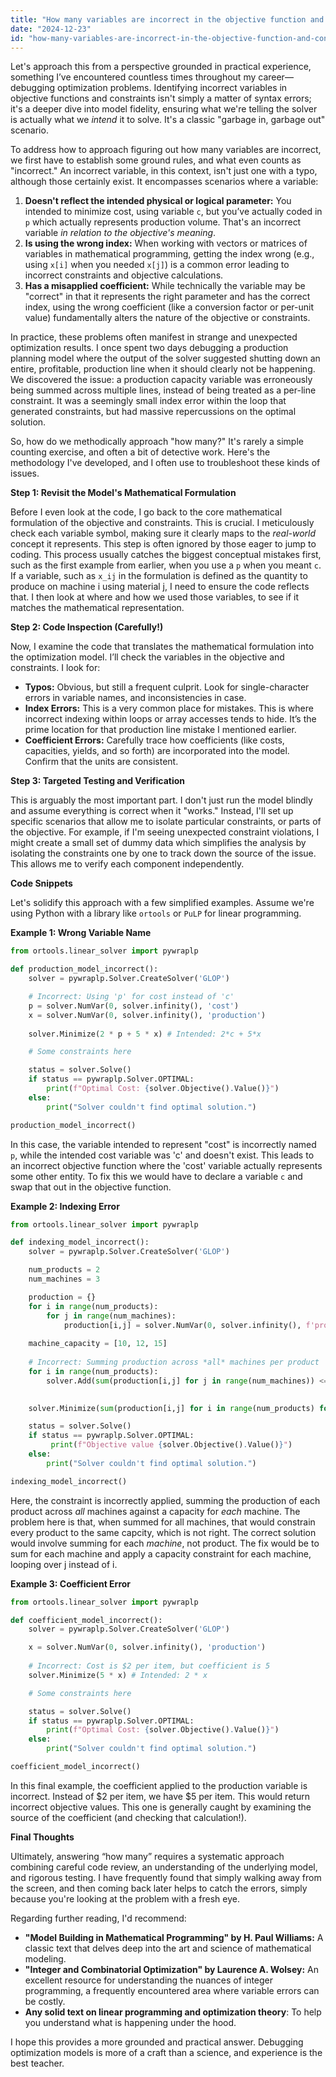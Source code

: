 ```yaml
---
title: "How many variables are incorrect in the objective function and constraints?"
date: "2024-12-23"
id: "how-many-variables-are-incorrect-in-the-objective-function-and-constraints"
---
```


Let's approach this from a perspective grounded in practical experience, something I’ve encountered countless times throughout my career—debugging optimization problems. Identifying incorrect variables in objective functions and constraints isn't simply a matter of syntax errors; it's a deeper dive into model fidelity, ensuring what we're telling the solver is actually what we *intend* it to solve. It's a classic "garbage in, garbage out" scenario.

To address how to approach figuring out how many variables are incorrect, we first have to establish some ground rules, and what even counts as "incorrect." An incorrect variable, in this context, isn't just one with a typo, although those certainly exist. It encompasses scenarios where a variable:

1.  **Doesn't reflect the intended physical or logical parameter:** You intended to minimize cost, using variable `c`, but you’ve actually coded in `p` which actually represents production volume. That's an incorrect variable *in relation to the objective's meaning*.
2.  **Is using the wrong index:** When working with vectors or matrices of variables in mathematical programming, getting the index wrong (e.g., using `x[i]` when you needed `x[j]`) is a common error leading to incorrect constraints and objective calculations.
3.  **Has a misapplied coefficient:** While technically the variable may be "correct" in that it represents the right parameter and has the correct index, using the wrong coefficient (like a conversion factor or per-unit value) fundamentally alters the nature of the objective or constraints.

In practice, these problems often manifest in strange and unexpected optimization results. I once spent two days debugging a production planning model where the output of the solver suggested shutting down an entire, profitable, production line when it should clearly not be happening. We discovered the issue: a production capacity variable was erroneously being summed across multiple lines, instead of being treated as a per-line constraint. It was a seemingly small index error within the loop that generated constraints, but had massive repercussions on the optimal solution.

So, how do we methodically approach "how many?" It's rarely a simple counting exercise, and often a bit of detective work. Here's the methodology I've developed, and I often use to troubleshoot these kinds of issues.

**Step 1: Revisit the Model's Mathematical Formulation**

Before I even look at the code, I go back to the core mathematical formulation of the objective and constraints. This is crucial. I meticulously check each variable symbol, making sure it clearly maps to the *real-world* concept it represents. This step is often ignored by those eager to jump to coding. This process usually catches the biggest conceptual mistakes first, such as the first example from earlier, when you use a `p` when you meant `c`. If a variable, such as `x_ij` in the formulation is defined as the quantity to produce on machine i using material j, I need to ensure the code reflects that. I then look at where and how we used those variables, to see if it matches the mathematical representation.

**Step 2: Code Inspection (Carefully!)**

Now, I examine the code that translates the mathematical formulation into the optimization model. I’ll check the variables in the objective and constraints. I look for:

*   **Typos:** Obvious, but still a frequent culprit. Look for single-character errors in variable names, and inconsistencies in case.
*   **Index Errors:** This is a very common place for mistakes. This is where incorrect indexing within loops or array accesses tends to hide. It’s the prime location for that production line mistake I mentioned earlier.
*   **Coefficient Errors:** Carefully trace how coefficients (like costs, capacities, yields, and so forth) are incorporated into the model. Confirm that the units are consistent.

**Step 3: Targeted Testing and Verification**

This is arguably the most important part. I don't just run the model blindly and assume everything is correct when it "works." Instead, I'll set up specific scenarios that allow me to isolate particular constraints, or parts of the objective. For example, if I'm seeing unexpected constraint violations, I might create a small set of dummy data which simplifies the analysis by isolating the constraints one by one to track down the source of the issue. This allows me to verify each component independently.

**Code Snippets**

Let's solidify this approach with a few simplified examples. Assume we're using Python with a library like `ortools` or `PuLP` for linear programming.

**Example 1: Wrong Variable Name**

```python
from ortools.linear_solver import pywraplp

def production_model_incorrect():
    solver = pywraplp.Solver.CreateSolver('GLOP')

    # Incorrect: Using 'p' for cost instead of 'c'
    p = solver.NumVar(0, solver.infinity(), 'cost')
    x = solver.NumVar(0, solver.infinity(), 'production')
    
    solver.Minimize(2 * p + 5 * x) # Intended: 2*c + 5*x

    # Some constraints here

    status = solver.Solve()
    if status == pywraplp.Solver.OPTIMAL:
        print(f"Optimal Cost: {solver.Objective().Value()}")
    else:
        print("Solver couldn't find optimal solution.")

production_model_incorrect()
```

In this case, the variable intended to represent "cost" is incorrectly named `p`, while the intended cost variable was 'c' and doesn't exist. This leads to an incorrect objective function where the 'cost' variable actually represents some other entity. To fix this we would have to declare a variable `c` and swap that out in the objective function.

**Example 2: Indexing Error**

```python
from ortools.linear_solver import pywraplp

def indexing_model_incorrect():
    solver = pywraplp.Solver.CreateSolver('GLOP')

    num_products = 2
    num_machines = 3

    production = {}
    for i in range(num_products):
        for j in range(num_machines):
            production[i,j] = solver.NumVar(0, solver.infinity(), f'production_{i}_{j}')
    
    machine_capacity = [10, 12, 15]
    
    # Incorrect: Summing production across *all* machines per product
    for i in range(num_products):
        solver.Add(sum(production[i,j] for j in range(num_machines)) <= machine_capacity[i]) # Intended constraint per machine
    

    solver.Minimize(sum(production[i,j] for i in range(num_products) for j in range(num_machines))) # minimize total production

    status = solver.Solve()
    if status == pywraplp.Solver.OPTIMAL:
         print(f"Objective value {solver.Objective().Value()}")
    else:
        print("Solver couldn't find optimal solution.")

indexing_model_incorrect()
```

Here, the constraint is incorrectly applied, summing the production of each product across *all* machines against a capacity for *each* machine. The problem here is that, when summed for all machines, that would constrain every product to the same capcity, which is not right. The correct solution would involve summing for each *machine*, not product. The fix would be to sum for each machine and apply a capacity constraint for each machine, looping over j instead of i.

**Example 3: Coefficient Error**

```python
from ortools.linear_solver import pywraplp

def coefficient_model_incorrect():
    solver = pywraplp.Solver.CreateSolver('GLOP')

    x = solver.NumVar(0, solver.infinity(), 'production')
    
    # Incorrect: Cost is $2 per item, but coefficient is 5
    solver.Minimize(5 * x) # Intended: 2 * x

    # Some constraints here

    status = solver.Solve()
    if status == pywraplp.Solver.OPTIMAL:
        print(f"Optimal Cost: {solver.Objective().Value()}")
    else:
        print("Solver couldn't find optimal solution.")

coefficient_model_incorrect()
```

In this final example, the coefficient applied to the production variable is incorrect. Instead of $2 per item, we have $5 per item. This would return incorrect objective values. This one is generally caught by examining the source of the coefficient (and checking that calculation!).

**Final Thoughts**

Ultimately, answering “how many” requires a systematic approach combining careful code review, an understanding of the underlying model, and rigorous testing. I have frequently found that simply walking away from the screen, and then coming back later helps to catch the errors, simply because you're looking at the problem with a fresh eye.

Regarding further reading, I'd recommend:

*   **"Model Building in Mathematical Programming" by H. Paul Williams:** A classic text that delves deep into the art and science of mathematical modeling.
*   **"Integer and Combinatorial Optimization" by Laurence A. Wolsey:** An excellent resource for understanding the nuances of integer programming, a frequently encountered area where variable errors can be costly.
*   **Any solid text on linear programming and optimization theory**: To help you understand what is happening under the hood.

I hope this provides a more grounded and practical answer. Debugging optimization models is more of a craft than a science, and experience is the best teacher.
